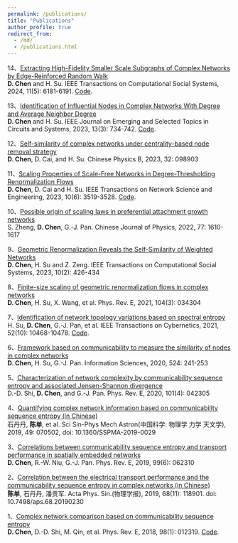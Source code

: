 ```yaml
---
permalink: /publications/
title: "Publications"
author_profile: true
redirect_from: 
  - /md/
  - /publications.html
---
```


14、[Extracting High-Fidelity Smaller Scale Subgraphs of Complex Networks by Edge-Reinforced Random Walk](https://ieeexplore.ieee.org/abstract/document/10500438)<br>
**D. Chen** and H. Su. IEEE Transactions on Computational Social Systems, 2024, 11(5): 6181-6191. [Code](https://github.com/dange-academic/ERRW).

13、[Identification of Influential Nodes in Complex Networks With Degree and Average Neighbor Degree](https://ieeexplore.ieee.org/abstract/document/10145778)<br>
**D. Chen** and H. Su. IEEE Journal on Emerging and Selected Topics in Circuits and Systems, 2023, 13(3): 734-742. [Code](https://github.com/chend2023/identifying_important_nodes).

12、[Self-similarity of complex networks under centrality-based node removal strategy](https://iopscience.iop.org/article/10.1088/1674-1056/acd3e2/meta)<br>
**D. Chen**, D. Cai, and H. Su. Chinese Physics B, 2023, 32: 098903

11、[Scaling Properties of Scale-Free Networks in Degree-Thresholding Renormalization Flows](https://ieeexplore.ieee.org/abstract/document/10100895)<br>
**D. Chen**, D. Cai and H. Su. IEEE Transactions on Network Science and Engineering, 2023, 10(6): 3519-3528. [Code](https://github.com/cdzqf/DTR).

10、[Possible origin of scaling laws in preferential attachment growth networks](https://www.sciencedirect.com/science/article/abs/pii/S0577907321002616)<br>
S. Zheng, **D. Chen**, G.-J. Pan. Chinese Journal of Physics, 2022, 77: 1610-1617

9、[Geometric Renormalization Reveals the Self-Similarity of Weighted Networks](https://ieeexplore.ieee.org/abstract/document/9761989)<br>
**D. Chen**, H. Su and Z. Zeng. IEEE Transactions on Computational Social Systems, 2023, 10(2): 426-434

8、[Finite-size scaling of geometric renormalization flows in complex networks](https://journals.aps.org/pre/abstract/10.1103/PhysRevE.104.034304)<br>
**D. Chen**, H. Su, X. Wang, et al. Phys. Rev. E, 2021, 104(3): 034304

7、[Identification of network topology variations based on spectral entropy](https://ieeexplore.ieee.org/abstract/document/9409704)<br>
H. Su, **D. Chen**, G.-J. Pan, et al. IEEE Transactions on Cybernetics, 2021, 52(10): 10468-10478. [Code](https://github.com/cdzqf/Spectral-entropy).

6、[Framework based on communicability to measure the similarity of nodes in complex networks](https://www.sciencedirect.com/science/article/abs/pii/S0020025520302279)<br>
**D. Chen**, H. Su, G.-J. Pan. Information Sciences, 2020, 524: 241-253

5、[Characterization of network complexity by communicability sequence entropy and associated Jensen-Shannon divergence](https://journals.aps.org/pre/abstract/10.1103/PhysRevE.101.042305)<br>
D.-D. Shi, **D. Chen**, and G.-J. Pan. Phys. Rev. E, 2020, 101(4): 042305

4、[Quantifying complex network information based on communicability sequence entropy (in Chinese)](https://www.sciengine.com/SSPMA/doi/10.1360/SSPMA-2019-0029)<br>
石丹丹, **陈单**, et al. Sci Sin-Phys Mech Astron(中国科学: 物理学 力学 天文学), 2019, 49: 070502, doi: 10.1360/SSPMA-2019-0029

3、[Correlations between communicability sequence entropy and transport performance in spatially embedded networks](https://journals.aps.org/pre/abstract/10.1103/PhysRevE.99.062310)<br>
**D. Chen**, R.-W. Niu, G.-J. Pan. Phys. Rev. E, 2019, 99(6): 062310

2、[Correlation between the electrical transport performance and the communicability sequence entropy in complex networks (in Chinese)](https://wulixb.iphy.ac.cn/article/doi/10.7498/aps.68.20190230)<br>
**陈单**, 石丹丹, 潘贵军. Acta Phys. Sin.(物理学报), 2019, 68(11): 118901. doi: 10.7498/aps.68.20190230

1、[Complex network comparison based on communicability sequence entropy](https://journals.aps.org/pre/abstract/10.1103/PhysRevE.98.012319)<br>
**D. Chen**, D.-D. Shi, M. Qin, et al. Phys. Rev. E, 2018, 98(1): 012319. [Code](https://github.com/dange-academic/communicability-sequence-entropy).
